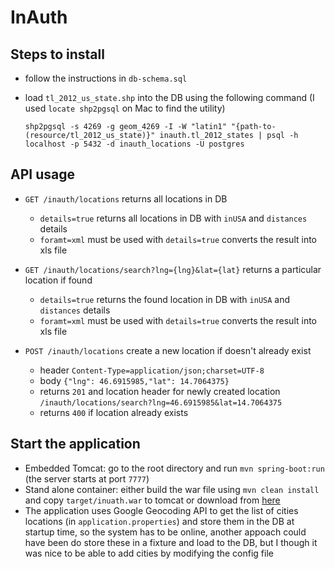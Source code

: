 # InAuth

Steps to install 
----------------

* follow the instructions in `db-schema.sql`
* load `tl_2012_us_state.shp` into the DB using the following command (I used `locate shp2pgsql` on Mac to find the utility)

   `shp2pgsql -s 4269 -g geom_4269 -I -W "latin1" "{path-to-(resource/tl_2012_us_state)}" inauth.tl_2012_states | psql -h localhost -p 5432 -d inauth_locations -U postgres`

API usage
---------
* `GET /inauth/locations` returns all locations in DB
  * `details=true` returns all locations in DB with `inUSA` and `distances` details
  * `foramt=xml` must be used with `details=true` converts the result into xls file

* `GET /inauth/locations/search?lng={lng}&lat={lat}` returns a particular location if found
  * `details=true` returns the found location in DB with `inUSA` and `distances` details
  * `foramt=xml` must be used with `details=true` converts the result into xls file
 
* `POST /inauth/locations` create a new location if doesn't already exist
  * header `Content-Type=application/json;charset=UTF-8`
  * body `{"lng": 46.6915985,"lat": 14.7064375}`
  * returns `201` and location header for newly created location `/inauth/locations/search?lng=46.6915985&lat=14.7064375`
  * returns `400` if location already exists
   
Start the application
---------------------
   
* Embedded Tomcat: go to the root directory and run `mvn spring-boot:run` (the server starts at port `7777`)
* Stand alone container: either build the war file using `mvn clean install` and copy `target/inuath.war` to tomcat or download from [here](https://www.dropbox.com/s/881ruklijziqk2u/inauth.war?dl=0)
* The application uses Google Geocoding API to get the list of cities locations (in `application.properties`) and store them in the DB at startup time, so the system has to be online, another appoach could have been do store these in a fixture and load to the DB, but I though it was nice to be able to add cities by modifying the config file     




